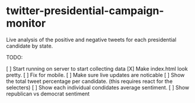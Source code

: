 # twitter-presidential-campaign-monitor
Live analysis of the positive and negative tweets for each presidential candidate by state.

TODO:

[ ] Start running on server to start collecting data
[X] Make index.html look pretty.
[ ] Fix for mobile.
[ ] Make sure live updates are noticable
[ ] Show the total tweet percentage per candidate. (this requires react for the selecters)
[ ] Show each individual condidates average sentiment.
[ ] Show republican vs democrat sentiment

